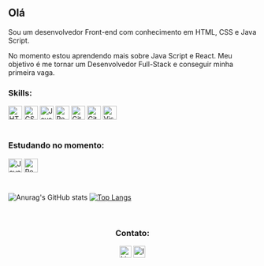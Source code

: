 <h2>Olá</h2>

<p>Sou um desenvolvedor Front-end com conhecimento em HTML, CSS e Java Script.</p> 
<p>No momento estou aprendendo mais sobre Java Script e React.
Meu objetivo é me tornar um Desenvolvedor Full-Stack e conseguir minha primeira vaga.</p>


<div>
 <h3>Skills:</h3>
 <img height="28px" alt="HTML" src="https://img.shields.io/badge/HTML-E34F26?style=for-the-badge&logo=html5&logoColor=white">
 <img height="28px" alt="CSS" src="https://img.shields.io/badge/CSS-1572B6?style=for-the-badge&logo=css3&logoColor=white">
 <img height="28px" alt="JavaScript" src="https://img.shields.io/badge/JavaScript-F7DF1E?style=for-the-badge&logo=javascript&logoColor=161b22">
 <img height="28px" alt="React.js" src="https://img.shields.io/badge/React-20232A?style=for-the-badge&logo=react&logoColor=61DAFB">
 <img height="28px" alt="Git" src="https://img.shields.io/badge/Git-E44C30?style=for-the-badge&logo=git&logoColor=white">
 <img height="28px" alt="GitHub" src="https://img.shields.io/badge/GitHub-333333?style=for-the-badge&logo=github&logoColor=white">
 <img height="28px" alt="Visual Studio Code" src="https://img.shields.io/badge/Virtual_Studio_Code-005f86?style=for-the-badge&logo=visual%20studio%20code&logoColor=white">
 
</div>


#

<div>
 <h3>Estudando no momento:</h3>
 <img height="28px" alt="JavaScript" src="https://img.shields.io/badge/JavaScript-F7DF1E?style=for-the-badge&logo=javascript&logoColor=161b22">
 <img height="28px" alt="React.js" src="https://img.shields.io/badge/React-20232A?style=for-the-badge&logo=react&logoColor=61DAFB">
</div>

#

![Anurag's GitHub stats](https://github-readme-stats.vercel.app/api?username=parzival-iz&show_icons=true&theme=dark)
[![Top Langs](https://github-readme-stats.vercel.app/api/top-langs/?username=parzival-iz)](https://github.com/anuraghazra/github-readme-stats)

<br>

<div align="center">
 <h3>Contato:</h3>
 <a href="https://www.linkedin.com/in/saymon-viana-b99238272/" target="blank"><img alt="LinkedIn" height="24px" src="https://img.icons8.com/ios-glyphs/240/5289ab/linkedin-2--v1.png"></a>
 <a href="https://www.instagram.com/parzival_iz/" target="_blank"><img alt="Instagram" height="24px" src="https://img.icons8.com/material-outlined/192/5289ab/instagram-new--v1.png"></a>
 </div>


